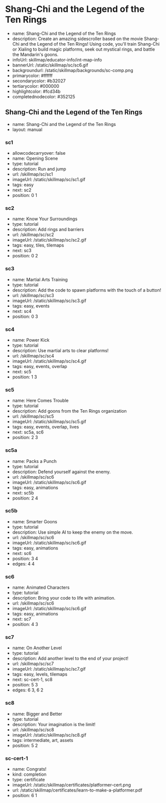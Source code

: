 # Shang-Chi and the Legend of the Ten Rings
* name: Shang-Chi and the Legend of the Ten Rings
* description: Create an amazing sidescroller based on the movie Shang-Chi and the Legend of the Ten Rings! Using code, you'll train Shang-Chi or Xialing to build magic platforms, seek out mystical rings, and battle the Mandarin's goons.
* infoUrl: skillmap/educator-info/int-map-info
* bannerUrl: /static/skillmap/sc/sc6.gif
* backgroundurl: /static/skillmap/backgrounds/sc-comp.png
* primarycolor: #ffffff
* secondarycolor: #b32027
* tertiarycolor: #000000
* highlightcolor: #fcd34b
* completednodecolor: #352125


## Shang-Chi and the Legend of the Ten Rings
* name: Shang-Chi and the Legend of the Ten Rings
* layout: manual

### sc1
* allowcodecarryover: false
* name: Opening Scene
* type: tutorial
* description: Run and jump
* url: /skillmap/sc/sc1
* imageUrl: /static/skillmap/sc/sc1.gif
* tags: easy
* next: sc2
* position: 0 1

### sc2
* name: Know Your Surroundings
* type: tutorial
* description: Add rings and barriers
* url: /skillmap/sc/sc2
* imageUrl: /static/skillmap/sc/sc2.gif
* tags: easy, tiles, tilemaps
* next: sc3
* position: 0 2

### sc3
* name: Martial Arts Training
* type: tutorial
* description: Add the code to spawn platforms with the touch of a button!
* url: /skillmap/sc/sc3
* imageUrl: /static/skillmap/sc/sc3.gif
* tags: easy, events
* next: sc4
* position: 0 3

### sc4
* name: Power Kick
* type: tutorial
* description: Use martial arts to clear platforms!
* url: /skillmap/sc/sc4
* imageUrl: /static/skillmap/sc/sc4.gif
* tags: easy, events, overlap
* next: sc5
* position: 1 3

### sc5
* name: Here Comes Trouble
* type: tutorial
* description: Add goons from the Ten Rings organization
* url: /skillmap/sc/sc5
* imageUrl: /static/skillmap/sc/sc5.gif
* tags: easy, events, overlap, lives
* next: sc5a, sc6
* position: 2 3


### sc5a
* name: Packs a Punch
* type: tutorial
* description: Defend yourself against the enemy.
* url: /skillmap/sc/sc6
* imageUrl: /static/skillmap/sc/sc6.gif
* tags: easy, animations
* next: sc5b
* position: 2 4

### sc5b
* name: Smarter Goons
* type: tutorial
* description: Use simple AI to keep the enemy on the move.
* url: /skillmap/sc/sc6
* imageUrl: /static/skillmap/sc/sc6.gif
* tags: easy, animations
* next: sc6
* position: 3 4
* edges: 4 4

### sc6
* name: Animated Characters
* type: tutorial
* description: Bring your code to life with animation.
* url: /skillmap/sc/sc6
* imageUrl: /static/skillmap/sc/sc6.gif
* tags: easy, animations
* next: sc7
* position: 4 3


### sc7
* name: On Another Level
* type: tutorial
* description: Add another level to the end of your project!
* url: /skillmap/sc/sc7
* imageUrl: /static/skillmap/sc/sc7.gif
* tags: easy, levels, tilemaps
* next: sc-cert-1, sc8
* position: 5 3
* edges: 6 3, 6 2


### sc8
* name: Bigger and Better
* type: tutorial
* description: Your imagination is the limit!
* url: /skillmap/sc/sc8
* imageUrl: /static/skillmap/sc/sc8.gif
* tags: intermediate, art, assets
* position: 5 2


### sc-cert-1
* name: Congrats!
* kind: completion
* type: certificate
* imageUrl: /static/skillmap/certificates/platformer-cert.png
* url: /static/skillmap/certificates/learn-to-make-a-platformer.pdf
* position: 6 1





